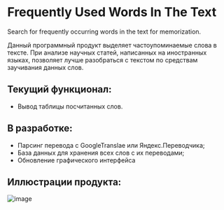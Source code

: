# Frequently Used Words In The Text
Search for frequently occurring words in the text for memorization.

Данный программный продукт выделяет частоупоминаемые слова в тексте. При анализе научных статей, написанных на иностранных языках, позволяет лучше разобраться с текстом по средствам заучивания данных слов.

## Текущий функционал:
- Вывод таблицы посчитанных слов.

## В разработке:
- Парсинг перевода с GoogleTranslae или Яндекс.Переводчика;
- База данных для хранения всеx слов с их переводами;
- Обновление графического интерфейса

## Иллюстрации продукта:
![image](https://user-images.githubusercontent.com/54364982/191837254-ccdde7ae-3a8c-4a64-bbc3-5230adf13d03.png)
